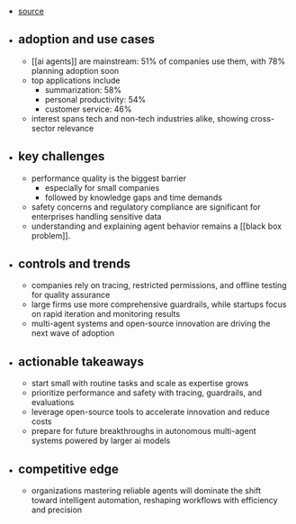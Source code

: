 - [source](http://langchain.com/stateofaiagents)
- ## adoption and use cases
	- [[ai agents]] are mainstream: 51% of companies use them, with 78% planning adoption soon
	- top applications include
		- summarization: 58%
		- personal productivity: 54%
		- customer service: 46%
	- interest spans tech and non-tech industries alike, showing cross-sector relevance
- ## key challenges
	- performance quality is the biggest barrier
		- especially for small companies
		- followed by knowledge gaps and time demands
	- safety concerns and regulatory compliance are significant for enterprises handling sensitive data
	- understanding and explaining agent behavior remains a [[black box problem]].
- ## controls and trends
	- companies rely on tracing, restricted permissions, and offline testing for quality assurance
	- large firms use more comprehensive guardrails, while startups focus on rapid iteration and monitoring results
	- multi-agent systems and open-source innovation are driving the next wave of adoption
- ## actionable takeaways
	- start small with routine tasks and scale as expertise grows
	- prioritize performance and safety with tracing, guardrails, and evaluations
	- leverage open-source tools to accelerate innovation and reduce costs
	- prepare for future breakthroughs in autonomous multi-agent systems powered by larger ai models
- ## competitive edge
	- organizations mastering reliable agents will dominate the shift toward intelligent automation, reshaping workflows with efficiency and precision